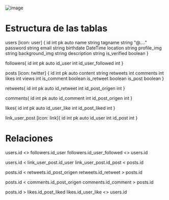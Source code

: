 ![image](https://github.com/PabloMocholi/Fullstack/assets/148113056/c7887286-150f-4086-b8f6-ca5c760a4eb0)

# Estructura de las tablas

users [icon: user] {
    id int pk auto
    name string 
    tagname string "@...."
    password string
    email string
    birthdate DateTime
    location string
    profile_img string
    background_img string
    description string
    is_verified boolean
}

followers{
  id int pk auto
  id_user int
  id_user_followed int
}

posts [icon: twitter] {
  id int pk auto
  content string
  retweets int
  comments int
  likes int
  views int
  is_comment boolean
  is_retweet boolean
  is_post boolean
}

retweets{
  id int pk auto
  id_retweet int 
  id_post_origen int
}

comments{
  id int pk auto
  id_comment int 
  id_post_origen int
}

likes{
  id int pk auto
  id_user_like int 
  id_post_liked int
}

link_user_post [icon: link]{
  id int pk auto
  id_user int
  id_post int
}

# Relaciones
users.id <> followers.id_user
followers.id_user_followed <> users.id


users.id < link_user_post.id_user
link_user_post.id_post < posts.id

posts.id < retweets.id_post_origen
retweets.id_retweet > posts.id

posts.id < comments.id_post_origen
comments.id_comment  > posts.id

posts.id > likes.id_post_liked
likes.id_user_like <> users.id




